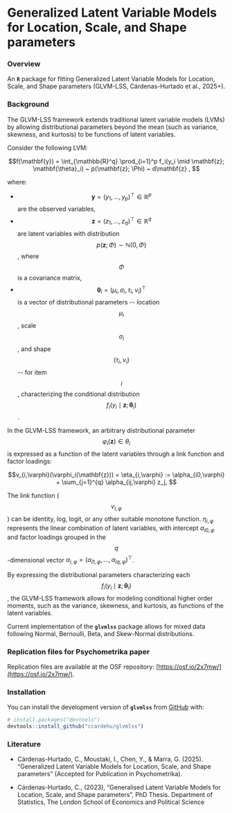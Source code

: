 # Generalized Latent Variable Models for Location, Scale, and Shape parameters

### Overview

An **`R`** package for fitting Generalized Latent Variable Models for Location,
Scale, and Shape parameters (GLVM-LSS, Cárdenas-Hurtado et al., 2025+).

### Background

The GLVM-LSS framework extends traditional latent variable models (LVMs) by allowing distributional parameters beyond the mean (such as variance, skewness, and kurtosis) to be functions of latent variables.

Consider the following LVM:

$$f(\mathbf{y}) = \int_{\mathbb{R}^q} \prod_{i=1}^p f_i(y_i \mid \mathbf{z}; \mathbf{\theta}_i) ~ p(\mathbf{z}; \Phi) ~ d\mathbf{z} , $$

where:

- $$\mathbf{y} = (y_1, ... , y_p)^\top \in \mathbb{R}^p$$ are the observed variables,
- $$\mathbf{z} = (z_1, ... , z_q)^\top \in \mathbb{R}^q$$ are latent variables with distribution $$p(\mathbf{z}; \Phi) \sim \mathbb{N}(0,\Phi)$$, where $$\Phi$$ is a covariance matrix,
- $$\mathbf{\theta}_i = (\mu_i, \sigma_i, \tau_i, \nu_i)^\top$$ is a vector of distributional parameters -- location $$\mu_i$$, scale $$\sigma_i$$, and shape $$(\tau_i,\nu_i)$$ -- for item $$i$$,
  characterizing the conditional distribution $$f_i(y_i \mid \mathbf{z}; \mathbf{\theta}_i)$$.

In the GLVM-LSS framework, an arbitrary distributional parameter $$\varphi_i(\mathbf{z}) \in \theta_i$$ is expressed as a function of the latent variables through a link function and factor loadings:

$$v_{i,\varphi}(\varphi_i(\mathbf{z})) = \eta_{i,\varphi} := \alpha_{i0,\varphi} + \sum_{j=1}^{q} \alpha_{ij,\varphi} z_j, $$

The link function ($$v_{i,\varphi}$$) can be identity, log, logit, or any other suitable monotone function. $\eta_{i,\varphi}$ represents the linear combination of latent variables, with intercept $\alpha_{i0,\varphi}$
and factor loadings grouped in the $$q$$-dimensional vector $\alpha_{i, \varphi} = (\alpha_{i1,\varphi},...,\alpha_{iq,\varphi})^\top$.

By expressing the distributional parameters characterizing each $$f_i(y_i \mid \mathbf{z}; \mathbf{\theta}_i)$$, the GLVM-LSS framework allows for modeling conditional higher order moments,
such as the variance, skewness, and kurtosis, as functions of the latent variables.

Current implementation of the **``glvmlss``** package allows for mixed data following Normal, Bernoulli, Beta, and Skew-Normal distributions.

### Replication files for Psychometrika paper

Replication files are available at the OSF repository: [https://osf.io/2x7mw/](https://osf.io/2x7mw/).

### Installation

You can install the development version of **``glvmlss``** from [GitHub](https://github.com/) with:

``` r
# install.packages("devtools")
devtools::install_github("ccardehu/glvmlss")
```

### Literature

- Cárdenas-Hurtado, C., Moustaki, I., Chen, Y., & Marra, G. (2025).
  “Generalized Latent Variable Models for Location, Scale, and Shape parameters” (Accepted for Publication in Psychometrika).
    
- Cárdenas-Hurtado, C., (2023), “Generalised Latent Variable Models for Location, Scale, and Shape parameters”,
  PhD Thesis. Department of Statistics, The London School of Economics and Political Science
